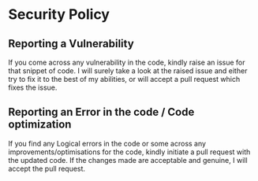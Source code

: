 # Security Policy

## Reporting a Vulnerability

If you come across any vulnerability in the code, kindly raise an issue for that snippet of code. I will surely take a look at the raised issue and either try to fix it to the best of my abilities, or will accept a pull request which fixes the issue.

## Reporting an Error in the code / Code optimization

If you find any Logical errors in the code or some across any improvements/optimisations for the code, kindly initiate a pull request with the updated code. If the changes made are acceptable and genuine, I will accept the pull request.
